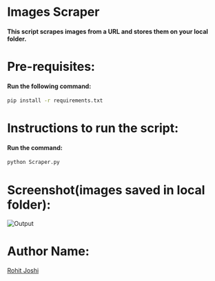 # Images Scraper

#### This script scrapes images from a URL and stores them on your local folder.

# Pre-requisites:

#### Run the following command:
```bash
pip install -r requirements.txt
```
# Instructions to run the script:

#### Run the command:
```python
python Scraper.py
```
# Screenshot(images saved in local folder):

![Output](https://user-images.githubusercontent.com/56406787/94802957-2b6fe380-0406-11eb-9d6a-b62b640c2c8d.png)

# Author Name:

[Rohit Joshi](https://github.com/rohitjoshi6)

